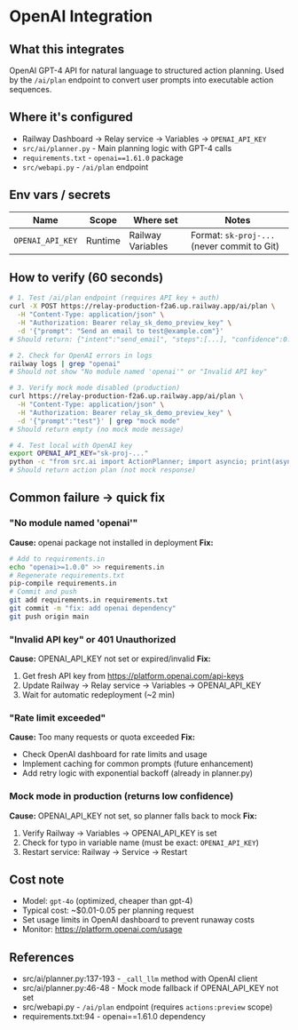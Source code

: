 # OpenAI Integration

## What this integrates

OpenAI GPT-4 API for natural language to structured action planning. Used by the `/ai/plan` endpoint to convert user prompts into executable action sequences.

## Where it's configured

- Railway Dashboard → Relay service → Variables → `OPENAI_API_KEY`
- `src/ai/planner.py` - Main planning logic with GPT-4 calls
- `requirements.txt` - `openai==1.61.0` package
- `src/webapi.py` - `/ai/plan` endpoint

## Env vars / secrets

| Name | Scope | Where set | Notes |
|------|-------|-----------|-------|
| `OPENAI_API_KEY` | Runtime | Railway Variables | Format: `sk-proj-...` (never commit to Git) |

## How to verify (60 seconds)

```bash
# 1. Test /ai/plan endpoint (requires API key + auth)
curl -X POST https://relay-production-f2a6.up.railway.app/ai/plan \
  -H "Content-Type: application/json" \
  -H "Authorization: Bearer relay_sk_demo_preview_key" \
  -d '{"prompt": "Send an email to test@example.com"}'
# Should return: {"intent":"send_email", "steps":[...], "confidence":0.9}

# 2. Check for OpenAI errors in logs
railway logs | grep "openai"
# Should not show "No module named 'openai'" or "Invalid API key"

# 3. Verify mock mode disabled (production)
curl https://relay-production-f2a6.up.railway.app/ai/plan \
  -H "Content-Type: application/json" \
  -H "Authorization: Bearer relay_sk_demo_preview_key" \
  -d '{"prompt":"test"}' | grep "mock mode"
# Should return empty (no mock mode message)

# 4. Test local with OpenAI key
export OPENAI_API_KEY="sk-proj-..."
python -c "from src.ai import ActionPlanner; import asyncio; print(asyncio.run(ActionPlanner().plan('test')))"
# Should return action plan (not mock response)
```

## Common failure → quick fix

### "No module named 'openai'"
**Cause:** openai package not installed in deployment
**Fix:**
```bash
# Add to requirements.in
echo "openai>=1.0.0" >> requirements.in
# Regenerate requirements.txt
pip-compile requirements.in
# Commit and push
git add requirements.in requirements.txt
git commit -m "fix: add openai dependency"
git push origin main
```

### "Invalid API key" or 401 Unauthorized
**Cause:** OPENAI_API_KEY not set or expired/invalid
**Fix:**
1. Get fresh API key from https://platform.openai.com/api-keys
2. Update Railway → Relay service → Variables → OPENAI_API_KEY
3. Wait for automatic redeployment (~2 min)

### "Rate limit exceeded"
**Cause:** Too many requests or quota exceeded
**Fix:**
- Check OpenAI dashboard for rate limits and usage
- Implement caching for common prompts (future enhancement)
- Add retry logic with exponential backoff (already in planner.py)

### Mock mode in production (returns low confidence)
**Cause:** OPENAI_API_KEY not set, so planner falls back to mock
**Fix:**
1. Verify Railway → Variables → OPENAI_API_KEY is set
2. Check for typo in variable name (must be exact: `OPENAI_API_KEY`)
3. Restart service: Railway → Service → Restart

## Cost note

- Model: `gpt-4o` (optimized, cheaper than gpt-4)
- Typical cost: ~$0.01-0.05 per planning request
- Set usage limits in OpenAI dashboard to prevent runaway costs
- Monitor: https://platform.openai.com/usage

## References

- src/ai/planner.py:137-193 - `_call_llm` method with OpenAI client
- src/ai/planner.py:46-48 - Mock mode fallback if OPENAI_API_KEY not set
- src/webapi.py - `/ai/plan` endpoint (requires `actions:preview` scope)
- requirements.txt:94 - openai==1.61.0 dependency
